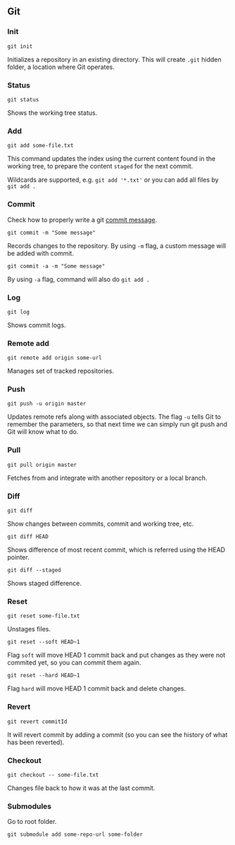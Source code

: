 ## Git

<!---
    // TODO: table of contents

    https://try.github.io/levels/1/challenges/18
    https://github.com/robbyrussell/oh-my-zsh/wiki/Plugin:git
-->

### Init

```
git init
```

Initializes a repository in an existing directory. This will create `.git` hidden folder, a location where Git operates.

### Status

```
git status
```

Shows the working tree status.

### Add

```
git add some-file.txt
```

This command updates the index using the current content found in the working tree, to prepare the content `staged` for the next commit.

Wildcards are supported, e.g. `git add '*.txt'` or you can add all files by `git add .`

### Commit

Check how to properly write a git [commit message](http://chris.beams.io/posts/git-commit/).

```
git commit -m "Some message"
```

Records changes to the repository. By using `-m` flag, a custom message will be added with commit.

```
git commit -a -m "Some message"
```

By using `-a` flag, command will also do `git add .`

### Log

```
git log
```

Shows commit logs.

### Remote add

```
git remote add origin some-url
```

Manages set of tracked repositories.

### Push

```
git push -u origin master
```

Updates remote refs along with associated objects. The flag `-u` tells Git to remember the parameters, so that next time we can simply run git push and Git will know what to do.

### Pull

```
git pull origin master
```

Fetches from and integrate with another repository or a local branch.

### Diff

```
git diff
```

Show changes between commits, commit and working tree, etc.

```
git diff HEAD
```

Shows difference of most recent commit, which is referred using the HEAD pointer.

```
git diff --staged
```

Shows staged difference.

### Reset

```
git reset some-file.txt
```

Unstages files.

```
git reset --soft HEAD~1
```

Flag `soft` will move HEAD 1 commit back and put changes as they were not commited yet, so you can commit them again.

```
git reset --hard HEAD~1
```

Flag `hard` will move HEAD 1 commit back and delete changes.

### Revert

```
git revert commitId
```

It will revert commit by adding a commit (so you can see the history of what has been reverted).

### Checkout

```
git checkout -- some-file.txt
```

Changes file back to how it was at the last commit.

### Submodules

Go to root folder.

```
git submodule add some-repo-url some-folder
```

<!---

// TODO

### Merge

git merge --abort

Reset, Checkout, and Revert
https://www.atlassian.com/git/tutorials/resetting-checking-out-and-reverting/commit-level-operations

Check and document those commands.

git branch new_branch_name
git checkout new_branch_name
git merge name_of_branch (checkout to master to merge development branch)
git branch -m old_branch_name new_brach_name (renaming branch)
git branch --merged (showing merged branches that had been merged at any time)
git branch --no-merge (just the opposite as above command)
git branch -d branch_name (deleting branch)

https://chrisjean.com/git-submodules-adding-using-removing-and-updating

-->
